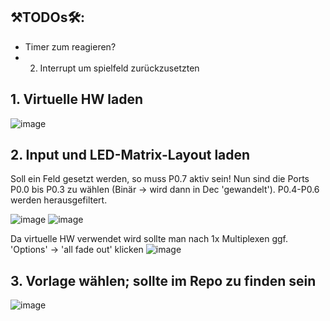 ## ⚒TODOs🛠: 
* Timer zum reagieren?
* 2. Interrupt um spielfeld zurückzusetzten
  

## 1. Virtuelle HW laden
![image](https://github.com/Jxrx02/SysNahe_TicTacToe_Asm/assets/131343499/b1dd774a-7980-465d-ba0a-8773562c07ea)

## 2. Input und LED-Matrix-Layout laden
Soll ein Feld gesetzt werden, so muss P0.7 aktiv sein! Nun sind die Ports P0.0 bis P0.3 zu wählen (Binär -> wird dann in Dec 'gewandelt').
P0.4-P0.6 werden herausgefiltert.


![image](https://github.com/Jxrx02/SysNahe_TicTacToe_Asm/assets/131343499/3b2beae3-c09c-4f5e-889f-79ff68200532)
![image](https://github.com/Jxrx02/SysNahe_TicTacToe_Asm/assets/131343499/f4aedf33-dce5-4575-bf0f-f76f5df3f5a1)



Da virtuelle HW verwendet wird sollte man nach 1x Multiplexen ggf. 'Options' -> 'all fade out' klicken
![image](https://github.com/Jxrx02/SysNahe_TicTacToe_Asm/assets/131343499/4a8adade-6ede-4db6-97bb-b4493e985c94)


## 3. Vorlage wählen; sollte im Repo zu finden sein
![image](https://github.com/Jxrx02/SysNahe_TicTacToe_Asm/assets/131343499/997d7338-780e-44c0-bcc3-e910c9204e7e)
